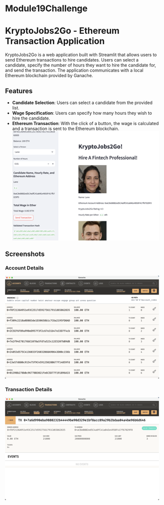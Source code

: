 # Module19Challenge


# KryptoJobs2Go - Ethereum Transaction Application

KryptoJobs2Go is a web application built with Streamlit that allows users to send Ethereum transactions to hire candidates. Users can select a candidate, specify the number of hours they want to hire the candidate for, and send the transaction. The application communicates with a local Ethereum blockchain provided by Ganache.

## Features

- **Candidate Selection**: Users can select a candidate from the provided list.
- **Wage Specification**: Users can specify how many hours they wish to hire the candidate.
- **Ethereum Transaction**: With the click of a button, the wage is calculated and a transaction is sent to the Ethereum blockchain.
![UI](./screen3.png)

## Screenshots

### Account Details
![Account Details](./screen1.png)

### Transaction Details
![Transaction Details](./screen2.png)